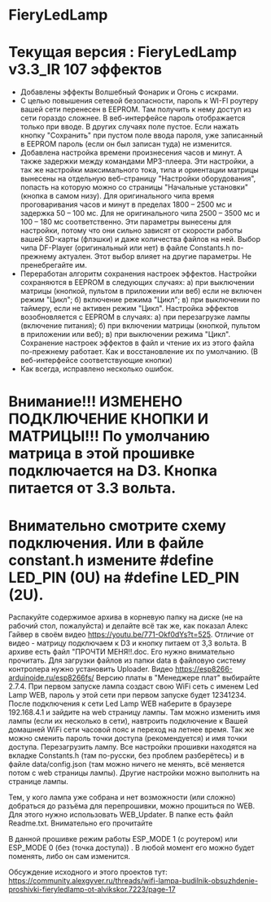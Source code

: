 # FieryLedLamp
# Текущая версия : FieryLedLamp v3.3_IR 107 эффектов 
  - Добавлены эффекты Волшебный Фонарик и Огонь с искрами.
  - С целью повышения сетевой безопасности, пароль к WI-FI роутеру вашей сети перенесен в EEPROM. Там получить к нему доступ из сети гораздо сложнее.
 В веб-интерфейсе пароль отображается только при вводе. В других случаях поле пустое.
 Если нажать кнопку "Сохранить" при пустом поле ввода пароля, уже записанный в EEPROM пароль (если он был записан туда) не изменится.
   - Добавлена ​​настройка времени произнесения часов и минут. А также задержки между командами MP3-плеера. Эти настройки, а так же настройки максимального тока, типа и ориентации матрицы вынесены на отдельную веб-страницу "Настройки оборудования", попасть на которую можно со страницы "Начальные установки" (кнопка в самом низу).
 Для оригинального чипа время проговаривания часов и минут в пределах 1800 – 2500 мс и задержка 50 – 100 мс.
 Для не оригинального чипа 2500 – 3500 мс и 100 – 180 мс соответственно. Эти параметры вынесены для настройки, потому что они сильно зависят от скорости работы вашей SD-карты (флэшки) и даже количества файлов на ней.
 Выбор чипа DF-Player (оригинальный или нет) в файле Constants.h по-прежнему актуален. Этот выбор влияет на другие параметры. Не пренебрегайте им.
   - Переработан алгоритм сохранения настроек эффектов. Настройки сохраняются в EEPROM в следующих случаях: а) при выключении матрицы (кнопкой, пультом в приложении или веб) если не включен режим "Цикл"; б) включение режима "Цикл"; в) при выключении по таймеру, если не активен режим "Цикл".
 Настройка эффектов возобновляется с EEPROM в случаях: а) при перезагрузке лампы (включение питания); б) при включении матрицы (кнопкой, пультом в приложении или веб);
 в) при выключении режима "Цикл". Сохранение настроек эффектов в файл и чтение их из этого файла по-прежнему работает. Как и восстановление их по умолчанию. (В веб-интерфейсе соответствующие кнопки)
  - Как всегда, исправлено несколько ошибок.

# Внимание!!! ИЗМЕНЕНО ПОДКЛЮЧЕНИЕ КНОПКИ И МАТРИЦЫ!!! По умолчанию матрица в этой прошивке подключается на D3. Кнопка питается от 3.3 вольта.
# Внимательно смотрите схему подключения. Или в файле constant.h измените #define LED_PIN (0U) на #define LED_PIN (2U).

Распакуйте содержимое архива в корневую папку на диске (не на рабочий стол, пожалуйста)
и делайте всё так же, как показал Алекс Гайвер в своём видео https://youtu.be/771-Okf0dYs?t=525. Отличие от видео - матрицу подключаем к D3 и кнопку питаем от 3,3 вольта.
В архиве есть файл "ПРОЧТИ МЕНЯ!!.doc. Его нужно внимательно прочитать. Для загрузки файлов из папки data в файловую систему контролера нужно установить Uploader. Видео https://esp8266-arduinoide.ru/esp8266fs/
Версию платы в "Менеджере плат" выбирайте 2.7.4. При первом запуске лампа создаст свою WiFi сеть с именем Led Lamp WEB, пароль у этой сети при первом запуске будет 12341234. После подключения к сети Led Lamp WEB наберите в браузере 192.168.4.1 и зайдите на web страницу лампы. Там можно изменить имя лампы (если их несколько в сети), навтроить подключение к Вашей домашней WiFi сети часовой пояс и переход на летнее время. Так же можно сменить пароль точки доступа (рекомендуется) и имя точки доступа. Перезагрузить лампу.
Все настройки прошивки находятся на вкладке Constants.h (там по-русски, без проблем разберётесь) и в файле data/config.json (там можно ничего не менять, всё меняется потом с web страницы лампы). Другие настройки можно выполнить на странице лампы.

Тем, у кого лампа уже собрана и нет возможности (или сложно) добраться до разъёма для перепрошивки, можно прошиться по WEB. Для этого нужно использовать WEB_Updater.  В папке есть файл Readme.txt. Внимательно его прочитайте

В данной прошивке режим работы ESP_MODE 1 (с роутером) или ESP_MODE 0 (без (точка доступа)) .
В любой момент его можно будет поменять, либо он сам изменится.

Обсуждение исходного и этого проектов тут: https://community.alexgyver.ru/threads/wifi-lampa-budilnik-obsuzhdenie-proshivki-fieryledlamp-ot-alvikskor.7223/page-17
